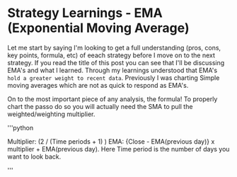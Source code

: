 # Strategy Learnings - EMA (Exponential Moving Average)
Let me start by saying I'm looking to get a full understanding (pros, cons, key points, formula, etc) of eeach strategy before I move on to the next strategy. If you read the title of this post you can see that I'll be discussing EMA's and what I learned. Through my learnings understood that EMA's `hold a greater weight to recent data`. Previously I was charting Simple moving averages which are not as quick to respond as EMA's. 

On to the most important piece of any analysis, the formula! To properly chart the passo do so you will actually need the SMA to pull the weighted/weighting multiplier. 

'''python

Multiplier: (2 / (Time periods + 1) ) 
EMA: {Close - EMA(previous day)} x multiplier + EMA(previous day). 
Here Time period is the number of days you want to look back.

'''

